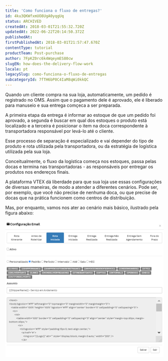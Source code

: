 ```yaml
---
title: 'Como funciona o fluxo de entregas?'
id: 4ku3QKWfxmUO8UgA0yqgUq
status: ARCHIVED
createdAt: 2018-03-01T21:55:32.720Z
updatedAt: 2022-06-22T20:14:50.372Z
publishedAt: 
firstPublishedAt: 2018-03-01T21:57:47.670Z
contentType: tutorial
productTeam: Post-purchase
author: 7FpKZ0rc6k4WqeymES80cw
slugEN: how-does-the-delivery-flow-work
locale: pt
legacySlug: como-funciona-o-fluxo-de-entregas
subcategoryId: 7fTH6bP0C4IaM8qWi0kkQC
---
```


Quando um cliente compra na sua loja, automaticamente, um pedido é registrado no OMS. Assim que o pagamento dele é aprovado, ele é liberado para manuseio e sua entrega comçeca a ser preparada.

A primeira etapa da entrega é informar ao estoque de que um pedido foi aprovado, a segunda é buscar em qual dos estoques o produto está localizado e a terceira é posicionar o item na doca correspondente à transportadora responsável por levá-lo até o cliente. 

Esse processo de separação é especializado e vai depender do tipo de produto e rota utilizada pela transportadora, ou da estratégia de logística utilizada pela sua loja.

Conceitualmente, o fluxo da logística começa nos estoques, passa pelas docas e termina nas transportadoras - as responsáveis por entregar os produtos nos endereços finais.

A plataforma VTEX dá liberdade para que sua loja use essas configurações de diversas maneiras, de modo a atender a diferentes cenários. Pode ser, por exemplo, que você não precise de nenhuma doca, ou que precise de docas que na prática funcionem como centros de distribuição.

Mas, por enquanto, vamos nos ater ao cenário mais básico, ilustrado pela figura abaixo:

![Logistics Concept](https://raw.githubusercontent.com/vtexdocs/help-center-content/refs/heads/main/_1.png)
